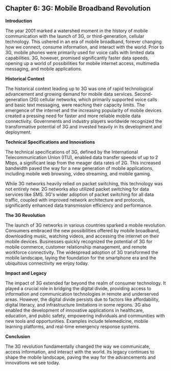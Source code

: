 ## Chapter 6: 3G: Mobile Broadband Revolution

**Introduction**

The year 2001 marked a watershed moment in the history of mobile communication with the launch of 3G, or third-generation, cellular technology. This ushered in an era of mobile broadband, forever changing how we connect, consume information, and interact with the world. Prior to 3G, mobile phones were primarily used for voice calls with limited data capabilities. 3G, however, promised significantly faster data speeds, opening up a world of possibilities for mobile internet access, multimedia messaging, and mobile applications.

**Historical Context**

The historical context leading up to 3G was one of rapid technological advancement and growing demand for mobile data services. Second-generation (2G) cellular networks, which primarily supported voice calls and basic text messaging, were reaching their capacity limits. The emergence of the internet and the increasing popularity of mobile devices created a pressing need for faster and more reliable mobile data connectivity. Governments and industry players worldwide recognized the transformative potential of 3G and invested heavily in its development and deployment.

**Technical Specifications and Innovations**

The technical specifications of 3G, defined by the International Telecommunication Union (ITU), enabled data transfer speeds of up to 2 Mbps, a significant leap from the meager data rates of 2G. This increased bandwidth paved the way for a new generation of mobile applications, including mobile web browsing, video streaming, and mobile gaming. 

While 3G networks heavily relied on packet switching, this technology was not entirely new. 2G networks also utilized packet switching for data services like SMS. 3G's wider adoption of packet switching for all data traffic, coupled with improved network architecture and protocols, significantly enhanced data transmission efficiency and performance.

**The 3G Revolution**

The launch of 3G networks in various countries sparked a mobile revolution. Consumers embraced the new possibilities offered by mobile broadband, downloading music, watching videos, and accessing the internet on their mobile devices. Businesses quickly recognized the potential of 3G for mobile commerce, customer relationship management, and remote workforce connectivity. The widespread adoption of 3G transformed the mobile landscape, laying the foundation for the smartphone era and the ubiquitous connectivity we enjoy today.

**Impact and Legacy**

The impact of 3G extended far beyond the realm of consumer technology. It played a crucial role in bridging the digital divide, providing access to information and communication technologies in remote and underserved areas. However, the digital divide persists due to factors like affordability, digital literacy, and infrastructure limitations in some regions. 3G also enabled the development of innovative applications in healthcare, education, and public safety, empowering individuals and communities with new tools and opportunities. Examples include telemedicine, mobile learning platforms, and real-time emergency response systems.

**Conclusion**

The 3G revolution fundamentally changed the way we communicate, access information, and interact with the world. Its legacy continues to shape the mobile landscape, paving the way for the advancements and innovations we see today.